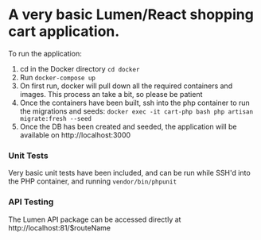 # A very basic Lumen/React shopping cart application.

To run the application:
1. cd in the Docker directory
`cd docker`
2. Run `docker-compose up`
3. On first run, docker will pull down all the required containers and images. This process an take a bit, so please be patient
4. Once the containers have been built, ssh into the php container to run the migrations and seeds:
`docker exec -it cart-php bash
php artisan migrate:fresh --seed`
5. Once the DB has been created and seeded, the application will be available on http://localhost:3000

### Unit Tests
Very basic unit tests have been included, and can be run while SSH'd into the PHP container, and running `vendor/bin/phpunit`

### API Testing
The Lumen API package can be accessed directly at http://localhost:81/$routeName
